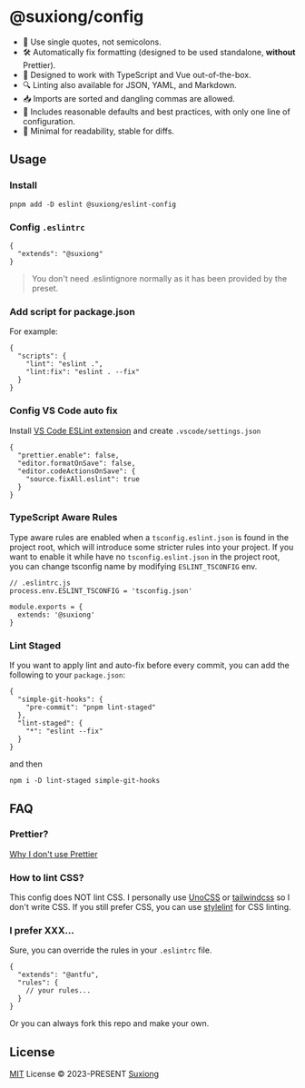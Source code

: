 # @suxiong/config

- 📝 Use single quotes, not semicolons.
- 🛠️ Automatically fix formatting (designed to be used standalone, **without** Prettier).
- 🎨 Designed to work with TypeScript and Vue out-of-the-box.
- 🔍 Linting also available for JSON, YAML, and Markdown.
- 📥 Imports are sorted and dangling commas are allowed.
- 🌟 Includes reasonable defaults and best practices, with only one line of configuration.
- 📌 Minimal for readability, stable for diffs.

## Usage

### Install

```
pnpm add -D eslint @suxiong/eslint-config

```

### Config `.eslintrc`

```
{
  "extends": "@suxiong"
}

```

> You don't need .eslintignore normally as it has been provided by the preset.
> 

### Add script for package.json

For example:

```
{
  "scripts": {
    "lint": "eslint .",
    "lint:fix": "eslint . --fix"
  }
}

```

### Config VS Code auto fix

Install [VS Code ESLint extension](https://marketplace.visualstudio.com/items?itemName=dbaeumer.vscode-eslint) and create `.vscode/settings.json`

```
{
  "prettier.enable": false,
  "editor.formatOnSave": false,
  "editor.codeActionsOnSave": {
    "source.fixAll.eslint": true
  }
}

```

### TypeScript Aware Rules

Type aware rules are enabled when a `tsconfig.eslint.json` is found in the project root, which will introduce some stricter rules into your project. If you want to enable it while have no `tsconfig.eslint.json` in the project root, you can change tsconfig name by modifying `ESLINT_TSCONFIG` env.

```
// .eslintrc.js
process.env.ESLINT_TSCONFIG = 'tsconfig.json'

module.exports = {
  extends: '@suxiong'
}

```

### Lint Staged

If you want to apply lint and auto-fix before every commit, you can add the following to your `package.json`:

```
{
  "simple-git-hooks": {
    "pre-commit": "pnpm lint-staged"
  },
  "lint-staged": {
    "*": "eslint --fix"
  }
}

```

and then

```
npm i -D lint-staged simple-git-hooks

```

## FAQ

### Prettier?

[Why I don't use Prettier](https://antfu.me/posts/why-not-prettier)

### How to lint CSS?

This config does NOT lint CSS. I personally use [UnoCSS](https://github.com/unocss/unocss) or [tailwindcss](https://github.com/tailwindlabs/tailwindcss) so I don't write CSS. If you still prefer CSS, you can use [stylelint](https://stylelint.io/) for CSS linting.

### I prefer XXX...

Sure, you can override the rules in your `.eslintrc` file.

<!-- eslint-skip -->

```
{
  "extends": "@antfu",
  "rules": {
    // your rules...
  }
}

```

Or you can always fork this repo and make your own.

## License

[MIT](notion://www.notion.so/suxiong/LICENSE) License © 2023-PRESENT [Suxiong](https://github.com/YeSuX)
